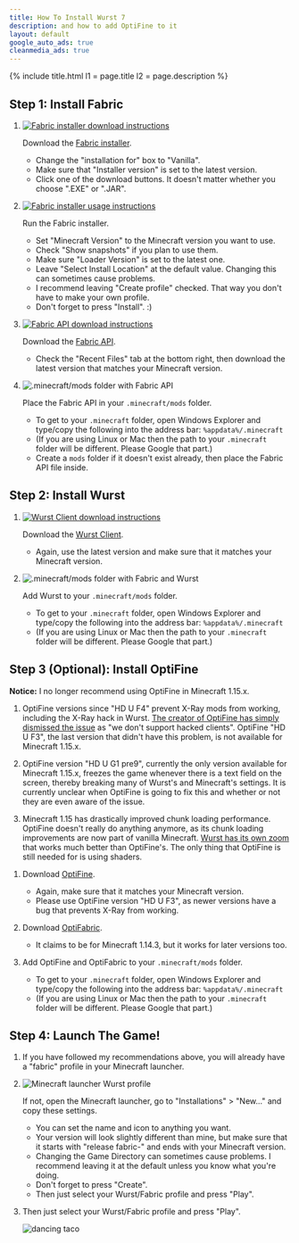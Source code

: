 ```yaml
---
title: How To Install Wurst 7
description: and how to add OptiFine to it
layout: default
google_auto_ads: true
cleanmedia_ads: true
---
```

{% include title.html l1 = page.title l2 = page.description %}

<div class="padding20 no-padding-left no-padding-right bg-grayLighter">
	<div class="container">
		<h2 class="text-normal">Step 1: Install Fabric</h2>
        <ol class="step-list">
            <li>
                <p>
                    <a href="https://fabricmc.net/use/" target="_blank" rel="nofollow">
                        <img src="https://user-images.githubusercontent.com/10100202/62377125-7b24f780-b542-11e9-815b-df6340ede28c.png" alt="Fabric installer download instructions">
                    </a>
                </p>
                <p>
                Download the <a href="https://fabricmc.net/use/" target="_blank" rel="nofollow">Fabric installer</a>.
                <ul>
                    <li>Change the "installation for" box to "Vanilla".</li>
                    <li>Make sure that "Installer version" is set to the latest version.</li>
                    <li>Click one of the download buttons. It doesn't matter whether you choose ".EXE" or ".JAR".</li>
                </ul>
                </p>
            </li>
            <div class="padding5 no-padding-left no-padding-right"></div>
            <li>
                <p>
                    <a href="https://fabricmc.net/use/" target="_blank" rel="nofollow">
                        <img src="https://user-images.githubusercontent.com/10100202/62378409-0dc69600-b545-11e9-8431-af64d13bc308.png" alt="Fabric installer usage instructions">
                    </a>
                </p>
                <p>
                    Run the Fabric installer.
                    <ul>
                        <li>Set "Minecraft Version" to the Minecraft version you want to use.</li>
                        <li>Check "Show snapshots" if you plan to use them.</li>
                        <li>Make sure "Loader Version" is set to the latest one.</li>
                        <li>Leave "Select Install Location" at the default value. Changing this can sometimes cause problems.</li>
                        <li>I recommend leaving "Create profile" checked. That way you don't have to make your own profile.</li>
                        <li>Don't forget to press "Install". :)</li>
                    </ul>
                </p>
            </li>
            <div class="padding5 no-padding-left no-padding-right"></div>
            <li>
                <p>
                    <a href="https://www.curseforge.com/minecraft/mc-mods/fabric-api" target="_blank" rel="nofollow">
                        <img src="https://user-images.githubusercontent.com/10100202/68168208-b9321d00-ff70-11e9-867e-2b2f20dc9969.png" alt="Fabric API download instructions">
                    </a>
                </p>
                <p>
                    Download the <a href="https://www.curseforge.com/minecraft/mc-mods/fabric-api" target="_blank" rel="nofollow">Fabric API</a>.
                    <ul>
                        <li>Check the "Recent Files" tab at the bottom right, then download the latest version that matches your Minecraft version.</li>
                    </ul>
                </p>
            </li>
            <div class="padding5 no-padding-left no-padding-right"></div>
            <li>
                <p>
                    <img src="https://user-images.githubusercontent.com/10100202/68168623-12e71700-ff72-11e9-9206-b82a254dbffc.png" alt=".minecraft/mods folder with Fabric API">
                </p>
                <p>
                    Place the Fabric API in your <code>.minecraft/mods</code> folder.
                    <ul>
                        <li>To get to your <code>.minecraft</code> folder, open Windows Explorer and type/copy the following into the address bar: <code>%appdata%/.minecraft</code></li>
                        <li>(If you are using Linux or Mac then the path to your <code>.minecraft</code> folder will be different. Please Google that part.)</li>
                        <li>Create a <code>mods</code> folder if it doesn't exist already, then place the Fabric API file inside.</code></li>
                    </ul>
                </p>
            </li>
        </ol>
	</div>
</div>

<div class="padding20 no-padding-left no-padding-right">
	<div class="container">
		<h2 class="text-normal">Step 2: Install Wurst</h2>
        <ol class="step-list">
            <li>
                <p>
                    <a href="/download/" target="_blank">
                        <img src="https://cloud.githubusercontent.com/assets/10100202/24450367/ef3c0796-147a-11e7-99a9-404bc0deeb3d.jpg" alt="Wurst Client download instructions">
                    </a>
                </p>
                <p>
                    Download the <a href="/download/" target="_blank">Wurst Client</a>.
                    <ul>
                        <li>Again, use the latest version and make sure that it matches your Minecraft version.</li>
                    </ul>
                </p>
            </li>
            <div class="padding5 no-padding-left no-padding-right"></div>
            <li>
                <p>
                    <img src="https://user-images.githubusercontent.com/10100202/62378000-1ec2d780-b544-11e9-97e2-cf9827900993.png" alt=".minecraft/mods folder with Fabric and Wurst">
                </p>
                <p>
                    Add Wurst to your <code>.minecraft/mods</code> folder.
                    <ul>
                        <li>To get to your <code>.minecraft</code> folder, open Windows Explorer and type/copy the following into the address bar: <code>%appdata%/.minecraft</code></li>
                        <li>(If you are using Linux or Mac then the path to your <code>.minecraft</code> folder will be different. Please Google that part.)</li>
                    </ul>
                </p>
            </li>
        </ol>
	</div>
</div>

<div class="padding20 no-padding-left no-padding-right bg-grayLighter">
	<div class="container">
		<h2 class="text-normal">Step 3 (Optional): Install OptiFine</h2>
        <span class="block ribbed-amber padding5">
            <span class="block bg-white padding10">
                <p class="no-margin-top">
                    <b>Notice:</b> I no longer recommend using OptiFine in Minecraft 1.15.x.
                </p>
                <ol>
                    <li>
                        <p>
                            OptiFine versions since "HD U F4" prevent X-Ray mods from working, including the X-Ray hack in Wurst.
                            <a href="https://github.com/sp614x/optifine/issues/3482#issuecomment-593921599" target="_blank" rel="nofollow">The creator of OptiFine has simply dismissed the issue</a> as "we don't support hacked clients".
                            OptiFine "HD U F3", the last version that didn't have this problem, is not available for Minecraft 1.15.x.
                        </p>
                    </li>
                    <li>
                        <p>
                            OptiFine version "HD U G1 pre9", currently the only version available for Minecraft 1.15.x, freezes the game whenever there is a text field on the screen, thereby breaking many of Wurst's and Minecraft's settings. It is currently unclear when OptiFine is going to fix this and whether or not they are even aware of the issue.
                        </p>
                    </li>
                    <li>
                        <p>
                            Minecraft 1.15 has drastically improved chunk loading performance. OptiFine doesn't really do anything anymore, as its chunk loading improvements are now part of vanilla Minecraft. <a href="https://www.curseforge.com/minecraft/mc-mods/wi-zoom" target="_blank">Wurst has its own zoom</a> that works much better than OptiFine's. The only thing that OptiFine is still needed for is using shaders.
                        </p>
                    </li>
                </ol>
            </span>
        </span>
        <ol class="step-list">
            <li>
                <p>
                    Download <a href="https://optifine.net/downloads" target="_blank" rel="nofollow">OptiFine</a>.
                    <ul>
                        <li>Again, make sure that it matches your Minecraft version.</li>
                        <li>Please use OptiFine version "HD U F3", as newer versions have a bug that prevents X-Ray from working.</li>
                    </ul>
                </p>
            </li>
            <div class="padding5 no-padding-left no-padding-right"></div>
            <li>
                <p>
                    Download <a href="https://www.curseforge.com/minecraft/mc-mods/optifabric" target="_blank" rel="nofollow">OptiFabric</a>.
                    <ul>
                        <li>It claims to be for Minecraft 1.14.3, but it works for later versions too.</li>
                    </ul>
                </p>
            </li>
            <div class="padding5 no-padding-left no-padding-right"></div>
            <li>
                <p>
                    Add OptiFine and OptiFabric to your <code>.minecraft/mods</code> folder.
                    <ul>
                        <li>To get to your <code>.minecraft</code> folder, open Windows Explorer and type/copy the following into the address bar: <code>%appdata%/.minecraft</code></li>
                        <li>(If you are using Linux or Mac then the path to your <code>.minecraft</code> folder will be different. Please Google that part.)</li>
                    </ul>
                </p>
            </li>
        </ol>
	</div>
</div>

<div class="padding20 no-padding-left no-padding-right">
	<div class="container">
		<h2 class="text-normal">Step 4: Launch The Game!</h2>
        <ol class="step-list">
            <li>
                <p>If you have followed my recommendations above, you will already have a "fabric" profile in your Minecraft launcher.</p>
            </li>
            <div class="padding5 no-padding-left no-padding-right"></div>
            <li>
                <p>
                    <img src="https://user-images.githubusercontent.com/10100202/68169736-ed5c0c80-ff75-11e9-93d4-7890380b8d57.png" alt="Minecraft launcher Wurst profile">
                </p>
                <p>
                    If not, open the Minecraft launcher, go to "Installations" > "New..." and copy these settings.
                    <ul>
                        <li>You can set the name and icon to anything you want.</li>
                        <li>Your version will look slightly different than mine, but make sure that it starts with "release fabric-" and ends with your Minecraft version.</li>
                        <li>Changing the Game Directory can sometimes cause problems. I recommend leaving it at the default unless you know what you're doing.</li>
                        <li>Don't forget to press "Create".</li>
                        <li>Then just select your Wurst/Fabric profile and press "Play".</li>
                    </ul>
                </p>
            </li>
            <div class="padding5 no-padding-left no-padding-right"></div>
            <li>
                <p>Then just select your Wurst/Fabric profile and press "Play".</p>
                <p>
                    <img src="https://user-images.githubusercontent.com/10100202/73156968-d0038e00-40df-11ea-965a-2e46fd38f3fb.gif" alt="dancing taco">
                </p>
            </li>
        </ol>
	</div>
</div>
